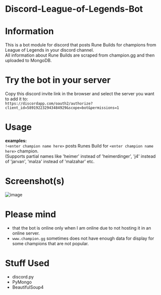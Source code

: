 # Discord-League-of-Legends-Bot  
# Information  
This is a bot module for discord that posts Rune Builds for champions from League of Legends in your discord channel.  
All information about Rune Builds are scraped from champion.gg and then uploaded to MongoDB.  

# Try the bot in your server  
Copy this discord invite link in the browser and select the server you want to add it to:  
```https://discordapp.com/oauth2/authorize?client_id=589192232943484929&scope=bot&permissions=1 ```  

# Usage
**examples:**  
```!<enter champion name here>``` posts Runes Build for ```<enter champion name here>``` champion.  
  (Supports partial names like 'heimer' instead of 'heimerdinger', 'j4' instead of 'jarvan', 'malza' instead of 'malzahar' etc.  
  
# Screenshot(s)  
![image](https://i.postimg.cc/K4S2CWKV/Capture.png)

# Please mind  
* that the bot is online only when I am online due to not hosting it in an online server.  
* ```www.champion.gg``` sometimes does not have enough data for display for some champions that are not popular.  
# Stuff Used  
* discord.py  
* PyMongo  
* BeautifulSoup4  


